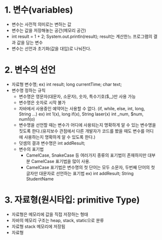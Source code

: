 # 1. 변수(variables)
- 변수는 사전적 의미로는 변하는 값
- 변수는 값을 저장해놓는 공간(메모리 공간)
- int result = 1 + 2;
System.out.println(result);
result는 계산한느 프로그램의 결과 값을 담는 변수
- 변수는 선언과 초기화(값을 대입)로 나눠진다.

# 2. 변수의 선언
- 자료형 변수명;
  ex) int result; long currentTime;
      char text;
- 변수명 정하는 규칙
  - 변수명은 영문자(대문자, 소문자), 숫자, 특수기호($,_)만 사용 가능
  - 변수명은 숫자로 시작 불가
  - 자바에서 사용중인 예약어는 사용할 수 없다. (if, while, else, int, long, String ...)
     ex) int 1(x), long if(x), String laser(x)
     int _num, $num, num1(o)
  - 변수명을 선언할 때는 변수가 어디에 사용되는지 명확하게 알 수 있는 변수명을 짓도록 한다.(유지보수 관점에서 다른 개발자가 코드를 봤을 때도 변수를 어디에 사용하는지 명확하게 알 수 있도록 한다.)
  - 덧셈의 결과 변수명은 int addResult;
  - 변수의 표기법
    - CamelCase, SnakeCase 등 여러가지 종류의 표기법이 존재하지만 대부분 CamelCase 표기법을 많이 사용.
    - CamelCase 표기법은 변수명의 첫 단어는 모두 소문자, 두번째 단어의 첫글자만 대문자로 선언하는 표기법
    ex) int addResult; String StudentName

# 3. 자료형(원시타입: primitive Type)
- 자료형은 메모리에 값을 직접 저장하는 형태
- 자바의 메모리 구조는 heap, stack, static으로 분류
- 자료형 stack 메모리에 저장됨
- 자료형